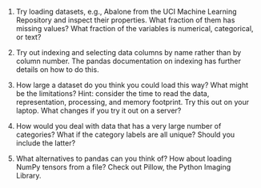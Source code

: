 1. Try loading datasets, e.g., Abalone from the UCI Machine Learning Repository and inspect their properties. What fraction of them has missing values? What fraction of the variables is numerical, categorical, or text?

2. Try out indexing and selecting data columns by name rather than by column number. The pandas documentation on indexing has further details on how to do this.

3. How large a dataset do you think you could load this way? What might be the limitations? Hint: consider the time to read the data, representation, processing, and memory footprint. Try this out on your laptop. What changes if you try it out on a server?

4. How would you deal with data that has a very large number of categories? What if the category labels are all unique? Should you include the latter?

5. What alternatives to pandas can you think of? How about loading NumPy tensors from a file? Check out Pillow, the Python Imaging Library.
